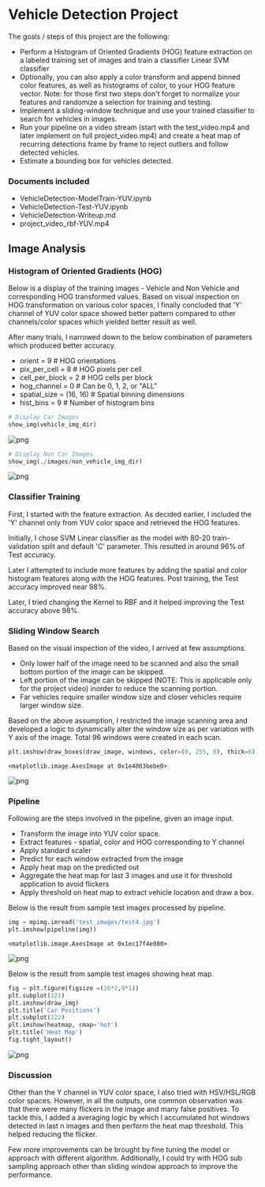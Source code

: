 
# Vehicle Detection Project

The goals / steps of this project are the following:
* Perform a Histogram of Oriented Gradients (HOG) feature extraction on a labeled training set of images and train a classifier Linear SVM classifier
* Optionally, you can also apply a color transform and append binned color features, as well as histograms of color, to your HOG feature vector.
Note: for those first two steps don't forget to normalize your features and randomize a selection for training and testing.
* Implement a sliding-window technique and use your trained classifier to search for vehicles in images.
* Run your pipeline on a video stream (start with the test_video.mp4 and later implement on full project_video.mp4) and create a heat map of recurring detections frame by frame to reject outliers and follow detected vehicles.
* Estimate a bounding box for vehicles detected.

### Documents included

* VehicleDetection-ModelTrain-YUV.ipynb
* VehicleDetection-Test-YUV.ipynb
* VehicleDetection-Writeup.md
* project_video_rbf-YUV.mp4



## Image Analysis

### Histogram of Oriented Gradients (HOG)

Below is a display of the training images - Vehicle and Non Vehicle and corresponding HOG transformed values. Based on visual inspection on HOG transformation on various color spaces, I finally concluded that 'Y' channel of YUV color space showed better pattern compared to other channels/color spaces which yielded better result as well. 

After many trials, I narrowed down to the below combination of parameters which produced better accuracy.
* orient = 9  # HOG orientations
* pix_per_cell = 8 # HOG pixels per cell
* cell_per_block = 2 # HOG cells per block
* hog_channel = 0 # Can be 0, 1, 2, or "ALL"
* spatial_size = (16, 16) # Spatial binning dimensions
* hist_bins = 9    # Number of histogram bins



```python
# Display Car Images
show_img(vehicle_img_dir)
```


![png](./images/output_4_0.png)



```python
# Display Non Car Images
show_img(./images/non_vehicle_img_dir)
```


![png](./images/output_5_0.png)


### Classifier Training

First, I started with the feature extraction. As decided earlier, I included the 'Y' channel only from YUV color space and retrieved the HOG features. 

Initially, I chose SVM Linear classifier as the model with 80-20 train-validation split and default 'C' parameter. This resulted in around 96% of Test accuracy. 

Later I attempted to include more features by adding the spatial and color histogram features along with the HOG features. Post training, the Test accuracy improved near 98%. 

Later, I tried changing the Kernel to RBF and it helped improving the Test accuracy above 98%.

### Sliding Window Search

Based on the visual inspection of the video, I arrived at few assumptions. 
* Only lower half of the image need to be scanned and also the small bottom portion of the image can be skipped.
* Left portion of the image can be skipped (NOTE: This is applicable only for the project video) inorder to reduce the scanning portion.
* Far vehicles require smaller window size and closer vehicles require larger window size. 

Based on the above assumption, I restricted the image scanning area and developed a logic to dynamically alter the window size as per variation with Y axis of the image. Total 96 windows were created in each scan.


```python
plt.imshow(draw_boxes(draw_image, windows, color=(0, 255, 0), thick=6))
```




    <matplotlib.image.AxesImage at 0x1e4003bebe0>




![png](./images/output_8_1.png)


### Pipeline

Following are the steps involved in the pipeline, given an image input.

* Transform the image into YUV color space.
* Extract features - spatial, color and HOG corresponding to Y channel
* Apply standard scaler
* Predict for each window extracted from the image
* Apply heat map on the predicted out
* Aggregate the heat map for last 3 images and use it for threshold application to avoid flickers
* Apply threshold on heat map to extract vehicle location and draw a box.

Below is the result from sample test images processed by pipeline. 


```python
img = mpimg.imread('test_images/test4.jpg')
plt.imshow(pipeline(img))
```




    <matplotlib.image.AxesImage at 0x1ec17f4e080>




![png](./images/output_10_1.png)


Below is the result from sample test images showing heat map. 


```python
fig = plt.figure(figsize =(16*2,9*1))
plt.subplot(121)
plt.imshow(draw_img)
plt.title('Car Positions')
plt.subplot(122)
plt.imshow(heatmap, cmap='hot')
plt.title('Heat Map')
fig.tight_layout()

```


![png](./images/output_12_1.png)


### Discussion

Other than the Y channel in YUV color space, I also tried with HSV/HSL/RGB color spaces. However, in all the outputs, one common observation was that there were many flickers in the image and many false positives. To tackle this, I added a averaging logic by which I accumulated hot windows detected in last n images and then perform the heat map threshold. This helped reducing the flicker. 

Few more improvements can be brought by fine tuning the model or approach with different algorithm. Additionally, I could try with HOG sub sampling approach other than sliding window approach to improve the performance.
